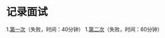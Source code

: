 # 记录面试

1.[第一次](https://github.com/wty4427300/interview/blob/master/1.md)（失败，时间：40分钟）
1.[第二次](https://github.com/wty4427300/interview/blob/master/1.md)（失败，时间：60分钟）
